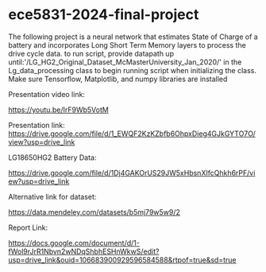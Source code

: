 # ece5831-2024-final-project

The following project is a neural network that estimates State of Charge of a battery and incorporates Long Short Term Memory layers to process the drive cycle data. to run script, provide datapath up until:'/LG_HG2_Original_Dataset_McMasterUniversity_Jan_2020/' in the Lg_data_processing class to begin running script when initializing the class. Make sure Tensorflow, Matplotlib, and numpy libraries are installed 

Presentation video link:

https://youtu.be/IrF9Wb5VotM

Presentation link:
https://drive.google.com/file/d/1_EWQF2KzKZbfb6OhpxDieg4GJkGYTO7O/view?usp=drive_link


LG18650HG2 Battery Data:

https://drive.google.com/file/d/1Dj4GAKOrUS29JW5xHbsnXIfcQhkh6rPF/view?usp=drive_link


Alternative link for dataset:

https://data.mendeley.com/datasets/b5mj79w5w9/2


Report Link:

https://docs.google.com/document/d/1-fWol9rJrR1Nbvn2wNDqShbhESHnWkwS/edit?usp=drive_link&ouid=106683900929596584588&rtpof=true&sd=true
